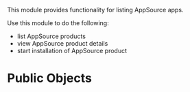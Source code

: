 This module provides functionality for listing AppSource apps.

Use this module to do the following:
- list AppSource products
- view AppSource product details
- start installation of AppSource product

# Public Objects
